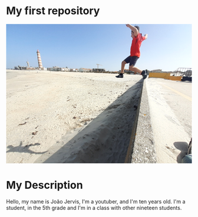 # My first repository

![](salto_radical_foto.png)

# My Description
Hello, my name is João Jervis, I'm a youtuber, and I'm ten years old. 
I'm a student, in the 5th grade and I'm in a class with other nineteen students.
